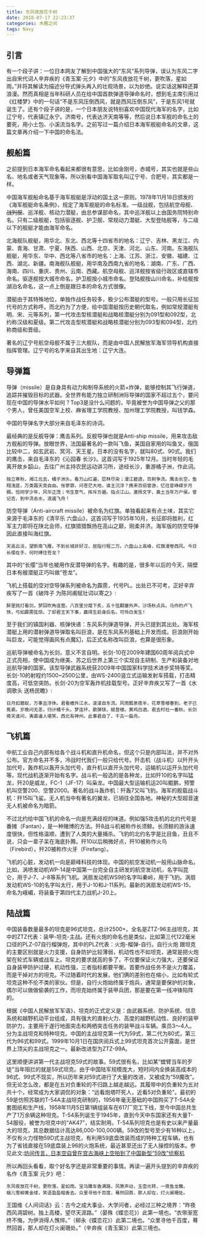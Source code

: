 ```yaml
---
title: 东风夜放花千树
date: 2018-07-17 22:23:37
categories: 木雁之间
tags: Navy
---
```


## 引言

有一个段子讲：一位日本网友了解到中国强大的“东风”系列导弹，误认为东风二字出自宋代词人辛弃疾的《青玉案·元夕》中的“东风夜放花千树，更吹落，星如雨。”并将其解读为描述分导式弹头再入的壮观场景，以为妙绝。说实话这解释还算浪漫。然而真相是<!-- more -->当年科研人员在给中国首款弹道导弹命名时，想到毛主席引用过《红楼梦》中的一句话“不是东风压倒西风，就是西风压倒东风”，于是东风1号就诞生了。还有个段子讲的是，一个日本朋友说特别喜欢中国现代海军的名字，比如辽宁号，代表镇辽永宁。济南号，代表达济天南等等，然后说日本军舰的命名土的要死，用小土包、小溪流当名字。之前写过一篇介绍日本海军舰艇命名的文章，这篇文章再介绍一下中国的命名法。

## 舰船篇

之前提到日本海军命名看起来都很有意思，比如金刚号，赤城号，其实也就是些山名、地名或者天气现象等。所以别看中国海军取名叫辽宁号、合肥号，其实都是一样。

中国海军舰船命名基于海军舰艇是浮动的国土这一原则。1978年11月18日颁发的《海军舰艇命名条例》，规定了海军舰艇的命名标准。一级战舰，包括航空母舰、~~战列舰~~、巡洋舰、核动力潜艇，由总参谋部命名，其中巡洋舰以上由国务院特别命名。只有二级舰艇，包括驱逐舰、护卫舰、常规动力潜艇、大型登陆舰等，与二级以下的舰艇才能由海军命名。

北海舰队舰艇，用华北、东北、西北等十四省市的地名：辽宁、吉林、黑龙江、内蒙、青海、甘肃、宁夏、陕西、山西、北京、天津、河北、山东、河南。东海舰队舰艇，用华东、华中、西北等八省市的地名：上海、江苏、浙江、安徽、福建、江西、湖北、新疆。南海舰队舰艇，用华南及西南九省的地名：湖南、广东、广西、海南、四川、重庆、贵州、云南、西藏。航空母舰、巡洋舰按省级行政区或直辖市命名。驱逐舰按大城市命名，护卫舰按小城市命名。登陆舰按山川命名，补给舰按湖泊名命名，这一点上倒是跟日本的命名方式很像。

潜艇由于其特殊地位，单独作战任务较多，极少公布潜艇的型号。一般只用长征加代号的方式称呼。而北约为了方便，给中国潜艇按历史朝代取名，例如常规潜艇有明、宋、元等系列，第一代攻击型核潜艇和战略核潜艇分别为091型和092型，北约称汉级和夏级。第二代攻击型核潜艇和战略核潜艇分别为093型和094型，北约称商级和晋级。

著名的辽宁号航空母舰不属于三大舰队，而是由中国人民解放军海军领导机构直接指挥管理。辽宁号的名字来自其出生地：辽宁大连。

## 导弹篇

导弹（missile）是自身具有动力和制导系统的火箭+炸弹，能够控制其飞行弹道，追踪并摧毁目标的武器。全世界有能力独立研制洲际导弹的国家不超过五个，要问现在中国的导弹水平如何？Top3是没什么问题的，毕竟被誉为中国导弹之父的那个男人，曾任美国空军上校、麻省理工学院教授、加州理工学院教授，叫钱学森。

中国的导弹名字大部分来自毛泽东的诗词。

最经典的是反舰导弹：鹰击系列。反舰导弹也就是Anti-ship missile，用来攻击敌方舰船的导弹。放眼世界，法国最著名的一款叫飞鱼，美国自家用的叫鱼叉，俄国比较中二，如玄武岩、冥河、天王星。日本的没有名字，就叫80式、90式。我们的鹰击，来自毛泽东的《沁园春 长沙》。这首词写于1925年12月。当时年轻的毛离开故乡韶山，去往广州主持农民运动讲习所，途经长沙，重游橘子洲，作此词。

    独立寒秋，湘江北去，橘子洲头。看万山红遍，层林尽染；漫江碧透，百舸争流。鹰击长空，鱼翔浅底，万类霜天竞自由。怅寥廓，问苍茫大地，谁主沉浮？携来百侣曾游，忆往昔峥嵘岁月稠。恰同学少年，风华正茂；书生意气，挥斥方遒。指点江山，激扬文字，粪土当年万户侯。曾记否，到中流击水，浪遏飞舟！

防空导弹（Anti-aircraft missile）被命名为红旗。单独看起来有点土味，其实它来源于毛泽东的《清平乐 六盘山》，这首词写于1935年10月，长征即将胜利，红军主力即将在陕北会师，红旗猎猎飘扬在高山之巅，刚柔并济。海军版的防空导弹因此直接叫海红旗。

    天高云淡，望断南飞雁。不到长城非好汉，屈指行程二万。六盘山上高峰，红旗漫卷西风。今日长缨在手，何时缚住苍龙？

其中的“长缨”当年也被用作反潜导弹的名字。有趣的是，很多年以后的今天，隔壁日本有艘潜艇正巧叫做“苍龙”。

飞机上搭载的空对空导弹系列被命名为霹雳，代号PL。出处已不可考，正好辛弃疾写了一首《破阵子 为陈同甫赋壮词以寄之》:

    醉里挑灯看剑，梦回吹角连营。八百里分麾下炙，五十弦翻塞外声。沙场秋点兵。马作的卢飞快，弓如霹雳弦惊。了却君王天下事，赢得生前身后名。可怜白发生!

至于我们的镇国利器、核弹快递：东风系列弹道导弹，开头已提到其出处。海军核潜艇上用的潜射弹道导弹取名叫巨浪，是在东风系列基础上开发而成。巨浪刚开始叫巨龙，可能觉得画风有点魔幻，后正式名称改叫巨浪，也算是很形象。

巡航导弹被命名为长剑，意义不言自明。长剑-10在2009年建国60周年阅兵式中正式亮相，使中国成为继美、苏之后世界上第三个实现自主研制、生产和装备对地巡航导弹的国家。该型导弹武器系统获2009年中国国家科学技术进步奖特等奖。长剑-10的射程约1500~2500公里，由WS-2400竖立式运输发射车搭载，打击精度高，可低空突防。长剑-20为空军轰炸机挂载型号。正好辛弃疾又写了一首《水调歌头 送杨民瞻》:

    日月如磨蚁，万事且浮休。君看檐外江水，滚滚自东流。风雨瓢泉夜半，花草雪楼春到，老子已菟裘。岁晚问无恙，归计橘千头。梦连环，歌弹铗，赋登楼。黄鸡白酒，君去村社一番秋。长剑倚天谁问，夷甫诸人堪笑，西北有神州。此事君自了，千古一扁舟。


## 飞机篇

中航工业自己内部有给各个战斗机和直升机命名，但这个只是内部叫法，并不对外公布。官方命名并不多，冷战时代我们一般只给代号。歼击机（战斗机）以歼开头加代号，轰炸机以轰开头加代号，直升机以直开头加代号，运输机以运开头加代号等。现代战机逐渐开始有名字。战斗机一般选的是各种龙，比如歼10的名字叫猛龙，歼20是威龙，FC-1（JF-17）叫枭龙。中国最大型运输机运20叫鲲鹏，预警机叫空警200、空警2000。著名的战斗轰炸机：歼轰7又叫飞豹。海军的舰载战斗机：歼15叫飞鲨。无人机当中有著名的翼龙，已销往全国各地。神秘的大型超音速无人机被命名为暗箭。

不过北约给中国飞机的命名一向是充满歧视的味道。例如强5攻击机的北约代号是番摊（Fantan），是一种赌博的方法。歼8战斗机被称作长须鲸。长须鲸的游泳速度很快，但性格温顺，遭到了人类的大量捕杀。飞豹的北约名字是比目鱼，丑且不说，只会一辈子呆在海底扑腾。歼10以后稍微好点，歼10被称作火鸟（Firebird），歼20被称作火牙（Firefang）。

飞机的心脏，发动机一向是巅峰科技的体现。中国的航空发动机一般用山脉命名。比如，涡喷发动机WP-14是中国第一台完全自主研发的航空发动机，名字叫昆仑，用于J-7、J-8等系列飞机。涡扇发动机WS9的名字叫秦岭，用于飞豹。涡扇发动机WS-10的名字叫太行，用于J-10和J-11系列。最新的涡扇发动机WS-15，命名为峨嵋，将装备于第四代主力战机J-20上。

## 陆战篇

中国装备数量最多的坦克是96式坦克，总计2500+。全名是ZTZ-96主战坦克，其中的ZTZ代表：装甲-坦克-主战。还有火炮的命名也是类似，比如第三代122毫米口径的PLZ-07自行榴弹炮，其中的PLZ代表：火炮-榴弹-自行。自行火炮 跟坦克的主要区别就是火力支援，自身防护比较薄弱，机动性也不如坦克，通常是把火炮架在轮式车辆或战车上。坦克的要求就高的多了，不仅要保证火力强大，还要保证自身装甲防护过硬，机动性强，三者指标都要平衡。首要作战任务不是火力覆盖，而是干掉对方的坦克。不过随着时代的发展，他们俩的差别也在缩小，比如有轮式坦克这种不伦不类的家伙。但是，自行火炮始终属于炮兵，通常是要保护的对象，偶尔可以做做偷袭的工作，而坦克始终属于装甲兵团，那是要在第一线冲锋陷阵的。

根据《中国人民解放军军语》，坦克的正式定义是：由武器系统、防护系统、信息系统和越野机动平台组成，具有强大的直射火力、高度的越野机动性、良好的装甲防护力，主要用于遂行地面突击和两栖突击任务的装甲战斗车辆。乘员3～4人。分为主战坦克和特种坦克。中国的主战坦克第一代为59式，第二代为80式，第三代为96式和99式。1999年10月1日在国庆阅兵式上99式坦克首次公开露面，是世界上顶尖的主战坦克之一。最新改进型为ZTZ-99A。

这里顺便讲讲第一代主战坦克59式的故事。59式很有名，比如某“螳臂当车的歹徒”当年阻拦的就是59式坦克。由于中国陆军规模庞大，短时间内全换装高成本的96式、99式不现实，所以历年来对59式进行了大量的改进，又被成为“59魔改”。但无论怎么改，都是在五对负重轮的不归路上越走越远。其履带中的负重轮为五对共十个，经常成为大家调侃的对象：“远看炮塔吓死人，近看5对负重轮”。最初的59是仿照苏联的T-54A主战坦克研制的，1956年毫无基础的中国购买了T-54A全套图纸和生产线，1958年11月5日第1辆组装车在617厂完工下线，至今中国总共生产了1万余辆这种坦克。T-54系列诞生于1945年，直到今天中东国家还有大量T-54服役，被誉为坦克中的“AK47”，结实耐用。T-54系列坦克也是有史以来产量最大的坦克，其总数据估计高达86,000-100,000辆。59改的型号至少有16种以上，不仅有火力怪物59D式主战坦克，有利用59底盘改装而成的特种工程车辆，也有为了省钱直接在59底盘装上96的火炮系统，最近甚至还出了无人操控的版本。参见此文:[坊间传言，日本空自曾在宫古海峡上空拍到了中国新型“59改”侦察机](https://www.wxwenku.com/d/106556012)

所以再回头看看，取个好名字还是非常重要的事情。再读一遍开头提到的辛弃疾的名作《青玉案 元夕》吧：

    东风夜放花千树，更吹落，星如雨。宝马雕车香满路，风箫声动，玉壶光转，一夜鱼龙舞。
    蛾儿雪柳黄金缕，笑语盈盈暗香去。众里寻他千百度，蓦然回首，那人却在，灯火阑珊处。

王国维《人间词话》云：古今之成大事业、大学问者，必经过三种之境界：“昨夜西风凋碧树。独上高楼，望尽天涯路。”（晏殊《蝶恋花》）此第一境也。“衣带渐宽终不悔，为伊消得人憔悴。”（柳永《蝶恋花》）此第二境也。“众里寻他千百度，蓦然回首，那人却在灯火阑珊处。”（辛弃疾《青玉案》）此第三境也。


